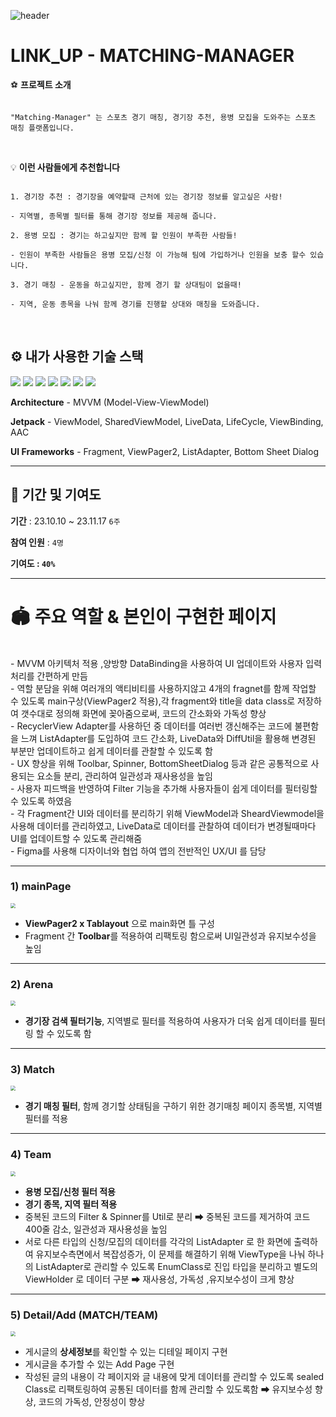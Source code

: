 ![header](https://capsule-render.vercel.app/api?type=cylinder&color=0:EAEDFE,100:D6FDE9&height=230&section=header&text=matching%20manager&fontColor=000000&fontSize=70&animation=fadeIn&fontAlignY=50&desc=MVVM%20Architecture&descAlignY=70)

# LINK_UP - MATCHING-MANAGER

⚽️ **프로젝트 소개**

```

"Matching-Manager" 는 스포츠 경기 매칭, 경기장 추천, 용병 모집을 도와주는 스포츠 매칭 플랫폼입니다.

```

</br>

💡 **이런 사람들에게 추천합니다**

```

1. 경기장 추천 : 경기장을 예약할때 근처에 있는 경기장 정보를 알고싶은 사람!

- 지역별, 종목별 필터를 통해 경기장 정보를 제공해 줍니다.

2. 용병 모집 : 경기는 하고싶지만 함께 할 인원이 부족한 사람들!

- 인원이 부족한 사람들은 용병 모집/신청 이 가능해 팀에 가입하거나 인원을 보충 할수 있습니다.

3. 경기 매칭 - 운동을 하고싶지만, 함께 경기 할 상대팀이 없을때!

- 지역, 운동 종목을 나눠 함께 경기를 진행할 상대와 매칭을 도와줍니다.

```

</br>

## ⚙️ **내가 사용한 기술 스택**
<img src="https://img.shields.io/badge/Kotlin-7F52FF?style=flat-square&logo=Kotlin&logoColor=white"/> <img src="https://img.shields.io/badge/AndroidStudio-3DDC84?style=flat-square&logo=AndroidStudio&logoColor=white"/>
<img src="https://img.shields.io/badge/git-F05032?style=flat-square&logo=git&logoColor=white">
<img src="https://img.shields.io/badge/github-181717?style=flat-square&logo=github&logoColor=white">
<img src="https://img.shields.io/badge/notion-000000?style=flat-square&logo=notion&logoColor=white">
<img src="https://img.shields.io/badge/slack-4A154B?style=flat-square&logo=slack&logoColor=white">
<img src="https://img.shields.io/badge/figma-F24E1E?style=flat-square&logo=figma&logoColor=white">

**Architecture** - MVVM (Model-View-ViewModel)

**Jetpack** - ViewModel, SharedViewModel, LiveData, LifeCycle, ViewBinding, AAC

**UI Frameworks** - Fragment, ViewPager2, ListAdapter, Bottom Sheet Dialog

---

## 🎲 **기간 및 기여도**

**기간** : 23.10.10 ~ 23.11.17 `6주`

**참여 인원** : `4명`

**기여도 : `40%`**

---

# **🏟️ 주요 역할 & 본인이 구현한 페이지**
</br>
- MVVM 아키텍처 적용 ,양방향 DataBinding을 사용하여 UI 업데이트와 사용자 입력 처리를 간편하게 만듬
</br>
- 역할 분담을 위해 여러개의 액티비티를 사용하지않고 4개의 fragnet를 함께 작업할 수 있도록 main구상(ViewPager2 적용),각 fragment와 title을 data class로 저장하여 갯수대로 정의해 화면에 꽂아줌으로써, 코드의 간소화와 가독성 향상
</br>
- RecyclerView Adapter를 사용하던 중 데이터를 여러번 갱신해주는 코드에 불편함을 느껴 ListAdapter를 도입하여 코드 간소화, LiveData와 DiffUtil을 활용해 변경된 부분만 업데이트하고 쉽게 데이터를 관찰할 수 있도록 함
</br>
- UX 향상을 위해 Toolbar, Spinner, BottomSheetDialog 등과 같은 공통적으로 사용되는 요소들 분리, 관리하여 일관성과 재사용성을 높임
</br>
- 사용자 피드백을 반영하여 Filter 기능을 추가해 사용자들이 쉽게 데이터를 필터링할 수 있도록 하였음
</br>
- 각 Fragment간 UI와 데이터를 분리하기 위해 ViewModel과 SheardViewmodel을 사용해 데이터를 관리하였고, LiveData로 데이터를 관찰하여 데이터가 변경될때마다 UI를 업데이트할 수 있도록 관리해줌
</br>
- Figma를 사용해 디자이너와 협업 하여 앱의 전반적인 UX/UI 를 담당


---

### **1) mainPage**

<img src="https://github.com/matching-manager/matching-manager/assets/106515742/12d29e37-f76d-4624-a157-20c6f9f7c1d6" style="zoom:50%;" />


- **ViewPager2 x Tablayout** 으로 main화면 틀 구성
- Fragment 간 **Toolbar**를 적용하여 리팩토링 함으로써 UI일관성과 유지보수성을 높임
  
---

### **2) Arena**

<img src="https://github.com/matching-manager/matching-manager/assets/106515742/6ea0c30b-75ab-4f0e-820f-091088efe89c" style="zoom:50%;" />


- **경기장 검색 필터기능**, 지역별로 필터를 적용하여 사용자가 더욱 쉽게 데이터를 필터링 할 수 있도록 함

---

### **3) Match**

<img src="https://github.com/matching-manager/matching-manager/assets/106515742/b10eb46a-a1e1-462d-9010-8bc3a02c10bb" style="zoom:50%;" />


- **경기 매칭 필터**, 함께 경기할 상태팀을 구하기 위한 경기매칭 페이지 종목별, 지역별 필터를 적용

---

### **4) Team**

<img src="https://github.com/matching-manager/matching-manager/assets/106515742/dcb35de0-de38-4f89-88d6-142ce6a30c05" style="zoom:50%;" />


- **용병 모집/신청 필터 적용**
- **경기 종목, 지역 필터 적용**
- 중복된 코드의 Filter & Spinner를 Util로 분리 ➡ 중복된 코드를 제거하여 코드 400줄 감소, 일관성과 재사용성을 높임
- 서로 다른 타입의 신청/모집의 데이터를 각각의 ListAdapter 로 한 화면에 출력하여 유지보수측면에서 복잡성증가, 이 문제를 해결하기 위해 ViewType을 나눠 하나의 ListAdapter로 관리할 수 있도록 EnumClass로 진입 타입을 분리하고 별도의 ViewHolder 로 데이터 구분 ➡ 재사용성, 가독성 ,유지보수성이 크게 향상

---

### **5) Detail/Add (MATCH/TEAM)**

<img src="https://github.com/matching-manager/matching-manager/assets/106515742/a00528ae-cae7-4586-92af-631b01da2b79" style="zoom:50%;" />


- 게시글의 **상세정보**를 확인할 수 있는 디테일 페이지 구현
- 게시글을 추가할 수 있는 Add Page 구현
- 작성된 글의 내용이 각 페이지와 글 내용에 맞게 데이터를 관리할 수 있도록 sealed Class로 리팩토링하여 공통된 데이터를 함께 관리할 수 있도록함 ➡ 유지보수성 향상, 코드의 가독성, 안정성이 향상


